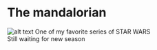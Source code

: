 # The mandalorian
![alt text](https://books.disney.com/content/uploads/2022/08/915a2Dr5L.jpg)
One of my favorite series of STAR WARS<br>
Still waiting for new season

